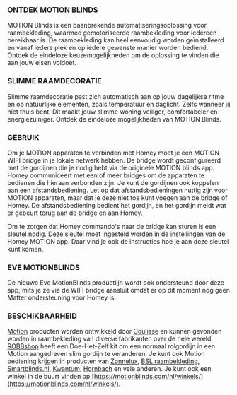### ONTDEK MOTION BLINDS
MOTION Blinds is een baanbrekende automatiseringsoplossing voor raambekleding, waarmee gemotoriseerde raambekleding voor iedereen bereikbaar is. De raambekleding kan heel eenvoudig worden geïnstalleerd en vanaf iedere plek en op iedere gewenste manier worden bediend. Ontdek de eindeloze keuzemogelijkheden om de oplossing te vinden die aan jouw eisen voldoet.

### SLIMME RAAMDECORATIE
Slimme raamdecoratie past zich automatisch aan op jouw dagelijkse ritme en op natuurlijke elementen, zoals temperatuur en daglicht. Zelfs wanneer jij niet thuis bent. Dit maakt jouw slimme woning veiliger, comfortabeler en energiezuiniger. Ontdek de eindeloze mogelijkheden van MOTION Blinds.

### GEBRUIK
Om je MOTION apparaten te verbinden met Homey moet je een MOTION WIFI bridge in je lokale netwerk hebben. De bridge wordt geconfigureerd met de gordijnen die je nodig hebt via de originele MOTION blinds app. Homey communiceert met een of meer bridges om de apparaten te bedienen die hieraan verbonden zijn. Je kunt de gordijnen ook koppelen aan een afstandsbediening. Let op dat afstandsbedieningen nuttig zijn voor MOTION apparaten, maar dat je deze niet toe kunt voegen aan de bridge of Homey. De afstandsbediening bedient het gordijn, en het gordijn meldt wat er gebeurt terug aan de bridge en aan Homey.

Om te zorgen dat Homey commando's naar de bridge kan sturen is een sleutel nodig. Deze sleutel moet ingesteld worden in de instellingen van de Homey MOTION app. Daar vind je ook de instructies hoe je aan deze sleutel kunt komen.

### EVE MOTIONBLINDS
De nieuwe Eve MotionBlinds productlijn wordt ook ondersteund door deze app, mits je ze via de WIFI bridge aansluit omdat er op dit moment nog geen Matter ondersteuning voor Homey is.

### BESCHIKBAARHEID
[Motion](https://motionblinds.com/nl/) producten worden ontwikkeld door [Coulisse](https://coulisse.com/) en kunnen gevonden worden in raambekleding van diverse fabrikanten over de hele wereld. [ROBBshop](https://www.robbshop.nl/) heeft een Doe-Het-Zelf kit om een normaal rolgordijn in een Motion aangedreven slim gordijn te veranderen. Je kunt ook Motion bediening krijgen in producten van [Zonnelux](https://www.zonnelux.nl/), [BSL raambekleding](https://www.bsl-raambekleding.nl/), [Smartblinds.nl](https://www.smartblinds.nl/), [Kwantum](https://www.kwantum.nl/), [Hornbach](https://www.hornbach.nl/) en vele anderen. Je kunt ook een winkel in de buurt vinden op [https://motionblinds.com/nl/winkels/](https://motionblinds.com/nl/winkels/).

